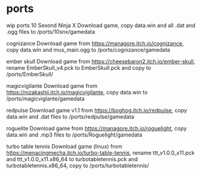 # ports
wip ports
10 Sexond Ninja X
Download game, copy data.win and all .dat and .ogg files to /ports/10snx/gamedata

cognizance
Download game from https://managore.itch.io/cognizance, copy data.win and mus_main.ogg to /ports/cognizance/gamedata

ember skull
Download game from https://cheesebaron2.itch.io/ember-skull, rename EmberSkull_v4.pck to EmberSkull.pck and copy to /ports/EmberSkull/

magicvigilante
Download game from https://nizakashii.itch.io/magicvigilante, copy data.win to /ports/magicviglante/gamedata

redpulse
Download game v1.1 from https://boghog.itch.io/redpulse, copy data.win and .dat files to /ports/redpulse/gamedata

roguelite
Download game from https://managore.itch.io/roguelight, copy data.win and .mp3 files to /ports/Roguelight/gamedata

turbo table tennis
Download game (linux) from https://menacingmecha.itch.io/turbo-table-tennis, rename ttt_v1.0.0_x11.pck and ttt_v1.0.0_x11.x86_64 to turbotabletennis.pck and turbotabletennis.x86_64, copy to /ports/turbotabletennis/

